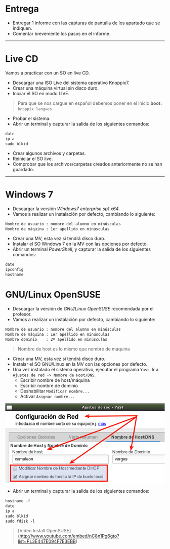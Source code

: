 
# Entrega

* Entregar 1 informe con las capturas de pantalla de los apartado que se indiquen.
* Comentar brevemente los pasos en el informe.

---

# Live CD

Vamos a practicar con un SO en live CD.
* Descargar una ISO Live del sistema operativo Knoppix7.
* Crear una máquina virtual sin disco duro.
* Iniciar el SO en modo LIVE.

> Para que se nos cargue en español debemos poner en el inicio **boot:**` knoppix lang=es`

* Probar el sistema.
* Abrir un terminal y capturar la salida de los siguientes comandos:
```
date
ip a
sudo blkid
```
* Crear algunos archivos y carpetas.
* Reiniciar el SO live.
* Comprobar que los archivos/carpetas creados anteriormente no se han guardado.

---

# Windows 7

* Descargar la versión *Windows7 enterprise sp1 x64*.
* Vamos a realizar un instalación por defecto, cambiando lo siguiente:
```
Nombre de usuario : nombre del alumno en minúsculas
Nombre de máquina : 1er apellido en minúsculas
```
* Crear una MV, esta vez si tendrá disco duro.
* Instalar el SO Windows 7 en la MV con las opciones por defecto.
* Abrir un terminal *PowerShell*, y capturar la salida de los siguientes comandos:
```
date
ipconfig
hostname
```

# GNU/Linux OpenSUSE

* Descargar la versión de *GNU/Linux OpenSUSE* recomendada por el profesor.
* Vamos a realizar un instalación por defecto, cambiando lo siguiente:
```
Nombre de usuario : nombre del alumno en minúsculas
Nombre de máquina : 1er apellido en minúsculas
Nombre dominio    : 2º apellido en minúsculas
```
> Nombre de host es lo mismo que nombre de máquina

* Crear una MV, esta vez si tendrá disco duro.
* Instalar el SO GNU/Linux en la MV con las opciones por defecto.
* Una vez instalado el sistema operativo, ejecutar el programa
`Yast`. Ir a `Ajustes de red -> Nombre de Host/DNS`.
    * Escribir nombre de host/máquina
    * Escribir nombre de dominio
    * Deshabilitar `Modificar nombre...`
    * Activar `Asignar nombre...`

![hostname](./images/hostname.png)

* Abrir un terminal y capturar la salida de los siguientes comandos:
```
hostname -f
date
ip a
sudo blkid
sudo fdisk -l
```

> [Vídeo Install OpenSUSE] (http://www.youtube.com/embed/nC8n1Pg6gto?list=PL3E447E094F7E3EBB)
